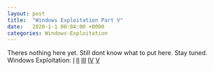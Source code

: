 ```yaml
---
layout: post
title:  "Windows Exploitation Part V"
date:   2020-1-1 00:04:00 +0000
categories: Windows-Exploitation
---
```



Theres nothing here yet. Still dont know what to put here. Stay tuned.
<br>
Windows Exploitation:
[I](/windows-exploitation/2020/01/01/WinExplP1.html)	[II](/windows-exploitation/2020/01/01/WinExplP2.html)	[III](/windows-exploitation/2020/01/01/WinExplP3.html)	[IV](/windows-exploitation/2020/01/01/WinExplP4.html)	[V](/windows-exploitation/2020/01/01/WinExplP5.html)

